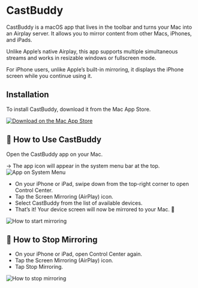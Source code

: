 # CastBuddy

CastBuddy is a macOS app that lives in the toolbar and turns your Mac into an Airplay server. It allows you to mirror content from other Macs, iPhones, and iPads.

Unlike Apple’s native Airplay, this app supports multiple simultaneous streams and works in resizable windows or fullscreen mode.

For iPhone users, unlike Apple’s built-in mirroring, it displays the iPhone screen while you continue using it.

## Installation

To install CastBuddy, download it from the Mac App Store.

[![Download on the Mac App Store](https://developer.apple.com/assets/elements/icons/download-on-the-mac-app-store/download-on-the-mac-app-store.svg)](https://apps.apple.com/app/airplayable/id6746279741)


## 📖 How to Use CastBuddy

Open the CastBuddy app on your Mac.

→ The app icon will appear in the system menu bar at the top.
![App on System Menu](https://raw.githubusercontent.com/adrianopaladini/CastBuddy/main/systemmenu.png)


- On your iPhone or iPad, swipe down from the top-right corner to open Control Center.
- Tap the Screen Mirroring (AirPlay) icon.
- Select CastBuddy from the list of available devices.
- That’s it! Your device screen will now be mirrored to your Mac. 🎉

![How to start mirroring](https://raw.githubusercontent.com/adrianopaladini/CastBuddy/main/on.gif)


## 🛑 How to Stop Mirroring

- On your iPhone or iPad, open Control Center again.
- Tap the Screen Mirroring (AirPlay) icon.
- Tap Stop Mirroring.

![How to stop mirroring](https://raw.githubusercontent.com/adrianopaladini/CastBuddy/main/off.gif)

